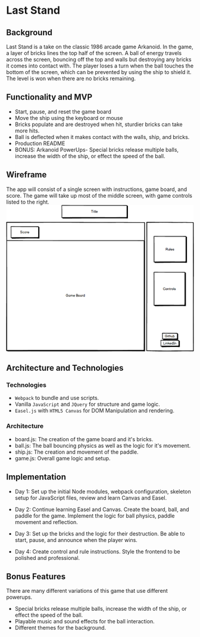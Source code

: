 # Last Stand

## Background
Last Stand is a take on the classic 1986 arcade game Arkanoid. In the game, a layer of bricks lines the top half of the screen. A ball of energy travels across the screen, bouncing off the top and walls but destroying any bricks it comes into contact with. The player loses a turn when the ball touches the bottom of the screen, which can be prevented by using the ship to shield it. The level is won when there are no bricks remaining.

## Functionality and MVP
- Start, pause, and reset the game board
- Move the ship using the keyboard or mouse
- Bricks populate and are destroyed when hit, sturdier bricks can take more hits.
- Ball is deflected when it makes contact with the walls, ship, and bricks.
- Production README
- BONUS: Arkanoid PowerUps- Special bricks release multiple balls, increase the width of the ship, or effect the speed of the ball.

## Wireframe
The app will consist of a single screen with instructions, game board, and score. The game will take up most of the middle screen, with game controls listed to the right.
![Wireframes](./LastStand.png)

## Architecture and Technologies

### Technologies
- `Webpack` to bundle and use scripts.
- Vanilla `JavaScript` and `JQuery` for structure and game logic.
- `Easel.js` with `HTML5 Canvas` for DOM Manipulation and rendering.

### Architecture
- board.js: The creation of the game board and it's bricks.
- ball.js: The ball bouncing physics as well as the logic for it's movement.
- ship.js: The creation and movement of the paddle.
- game.js: Overall game logic and setup.

## Implementation

- Day 1: Set up the initial Node modules, webpack configuration, skeleton setup for JavaScript files, review and learn Canvas and Easel.

- Day 2: Continue learning Easel and Canvas. Create the board, ball, and paddle for the game. Implement the logic for ball physics, paddle movement and reflection.

- Day 3: Set up the bricks and the logic for their destruction. Be able to start, pause, and announce when the player wins.

- Day 4: Create control and rule instructions. Style the frontend to be polished and professional.

## Bonus Features
There are many different variations of this game that use different powerups.
- Special bricks release multiple balls, increase the width of the ship, or effect the speed of the ball.
- Playable music and sound effects for the ball interaction.
- Different themes for the background.
